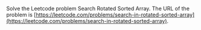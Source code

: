 Solve the Leetcode problem Search Rotated Sorted Array.
The URL of the problem is [https://leetcode.com/problems/search-in-rotated-sorted-array](https://leetcode.com/problems/search-in-rotated-sorted-array).
